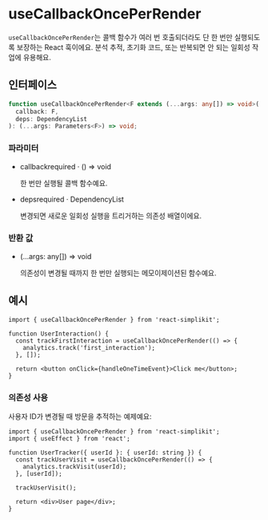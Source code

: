 # useCallbackOncePerRender

`useCallbackOncePerRender`는 콜백 함수가 여러 번 호출되더라도 단 한 번만 실행되도록 보장하는 React 훅이에요.
분석 추적, 초기화 코드, 또는 반복되면 안 되는 일회성 작업에 유용해요.

## 인터페이스

```typescript
function useCallbackOncePerRender<F extends (...args: any[]) => void>(
  callback: F,
  deps: DependencyList
): (...args: Parameters<F>) => void;
```

### 파라미터

<ul class="post-parameters-ul">
  <li class="post-parameters-li post-parameters-li-root">
    <span class="post-parameters--name">callback</span
    ><span class="post-parameters--required">required</span> ·
    <span class="post-parameters--type">() =&gt; void</span>
    <br />
    <p class="post-parameters--description">
      한 번만 실행될 콜백 함수예요.
    </p>
  </li>
</ul>
<ul class="post-parameters-ul">
  <li class="post-parameters-li post-parameters-li-root">
    <span class="post-parameters--name">deps</span
    ><span class="post-parameters--required">required</span> ·
    <span class="post-parameters--type">DependencyList</span>
    <br />
    <p class="post-parameters--description">
      변경되면 새로운 일회성 실행을 트리거하는 의존성 배열이에요.
    </p>
  </li>
</ul>

### 반환 값

<ul class="post-parameters-ul">
  <li class="post-parameters-li post-parameters-li-root">
    <span class="post-parameters--name"></span
    ><span class="post-parameters--type">(...args: any[]) =&gt; void</span>
    <br />
    <p class="post-parameters--description">
      의존성이 변경될 때까지 한 번만 실행되는 메모이제이션된 함수예요.
    </p>
  </li>
</ul>

## 예시

```tsx
import { useCallbackOncePerRender } from 'react-simplikit';

function UserInteraction() {
  const trackFirstInteraction = useCallbackOncePerRender(() => {
    analytics.track('first_interaction');
  }, []);

  return <button onClick={handleOneTimeEvent}>Click me</button>;
}
```

### 의존성 사용

사용자 ID가 변경될 때 방문을 추적하는 예제예요:

```tsx
import { useCallbackOncePerRender } from 'react-simplikit';
import { useEffect } from 'react';

function UserTracker({ userId }: { userId: string }) {
  const trackUserVisit = useCallbackOncePerRender(() => {
    analytics.trackVisit(userId);
  }, [userId]);

  trackUserVisit();

  return <div>User page</div>;
}
```
